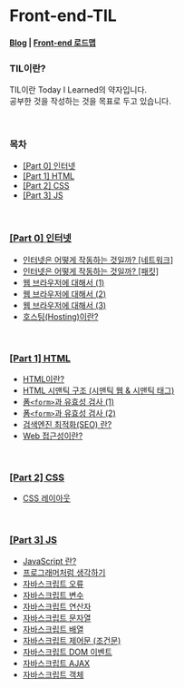 # Front-end-TIL
<h4><a href="https://mystudy.tistory.com/">Blog</a> | <a href="https://roadmap.sh/frontend">Front-end 로드맵</a></h4>
<h3>TIL이란?</h3>
<p>TIL이란 Today I Learned의 약자입니다.<br>
        공부한 것을 작성하는 것을 목표로 두고 있습니다.</p>

<br>

<h3>목차</h3>
<ul>
        <li><a href="https://mystudy.tistory.com/category/%EC%9D%B8%ED%84%B0%EB%84%B7">[Part 0] 인터넷</a></li>
        <li><a href="https://github.com/Doku9/Front-end-TIL#part-1-html">[Part 1] HTML</a></li>
        <li><a href="https://github.com/Doku9/Front-end-TIL#part-2-css">[Part 2] CSS</a></li>
        <li><a href="https://github.com/Doku9/Front-end-TIL#part-3-js">[Part 3] JS</a></li>
</ul>


<br>

<h3><a href="https://mystudy.tistory.com/category/%EC%9D%B8%ED%84%B0%EB%84%B7">[Part 0] 인터넷</a></h3>
<ul>
        <li><a href="https://mystudy.tistory.com/18?category=981117">인터넷은 어떻게 작동하는 것일까? [네트워크]</a></li>
        <li><a href="https://mystudy.tistory.com/19?category=981117">인터넷은 어떻게 작동하는 것일까? [패킷]</a></li>
        <li><a href="https://mystudy.tistory.com/20?category=981117">웹 브라우저에 대해서 (1)</a></li>
        <li><a href="https://mystudy.tistory.com/21?category=981117">웹 브라우저에 대해서 (2)</a></li>
        <li><a href="https://mystudy.tistory.com/22?category=981117">웹 브라우저에 대해서 (3)</a></li>
        <li><a href="https://mystudy.tistory.com/23?category=981117">호스팅(Hosting)이란?</a></li>
</ul>

<br>

<h3><a href="https://mystudy.tistory.com/category/HTML">[Part 1] HTML</a></h3>
<ul>
        <li><a href="https://mystudy.tistory.com/24?category=981118">HTML이란?</a></li>
        <li><a href="https://mystudy.tistory.com/25?category=981118">HTML 시맨틱 구조 (시맨틱 웹 & 시맨틱 태그)</a></li>
        <li><a href="https://mystudy.tistory.com/26?category=981118">폼<code>&lt;form&gt;</code>과 유효성 검사 (1)</a></li>
        <li><a href="https://mystudy.tistory.com/27?category=981118">폼<code>&lt;form&gt;</code>과 유효성 검사 (2)</a></li>
        <li><a href="https://mystudy.tistory.com/28?category=981118">검색엔진 최적화(SEO) 란?</a></li>
        <li><a href="https://mystudy.tistory.com/29?category=981118">Web 접근성이란?</a></li>
</ul>

<br>

<h3><a href="https://mystudy.tistory.com/category/CSS">[Part 2] CSS</a></h3>
<ul>
        <li><a href="https://mystudy.tistory.com/30?category=981119">CSS 레이아웃</a></li>
</ul>

<br>

<h3><a href="https://mystudy.tistory.com/category/CSS">[Part 3] JS</a></h3>
<ul>
        <li><a href="https://mystudy.tistory.com/31?category=981439">JavaScript 란?</a></li>
        <li><a href="https://mystudy.tistory.com/33?category=981439">프로그래머처럼 생각하기</a></li>
        <li><a href="https://mystudy.tistory.com/35?category=981439">자바스크립트 오류</a></li>
        <li><a href="https://mystudy.tistory.com/34?category=981439">자바스크립트 변수</a></li>
        <li><a href="https://mystudy.tistory.com/36?category=981439">자바스크립트 연산자</a></li>
        <li><a href="https://mystudy.tistory.com/37?category=981439">자바스크립트 문자열</a></li>
        <li><a href="https://mystudy.tistory.com/38?category=981439">자바스크립트 배열</a></li>
        <li><a href="https://mystudy.tistory.com/39?category=981439">자바스크립트 제어문 (조건문)</a></li>
        <li><a href="https://mystudy.tistory.com/43?category=981439">자바스크립트 DOM 이벤트</a></li>
        <li><a href="https://mystudy.tistory.com/44?category=981439">자바스크립트 AJAX</a></li>
        <li><a href="https://mystudy.tistory.com/45?category=981439">자바스크립트 객체</a></li>

</ul>
